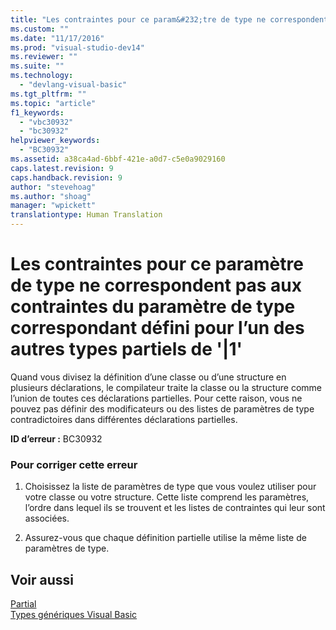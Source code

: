 ```yaml
---
title: "Les contraintes pour ce param&#232;tre de type ne correspondent pas aux contraintes du param&#232;tre de type correspondant d&#233;fini pour l’un des autres types partiels de &#39;|1&#39; | Microsoft Docs"
ms.custom: ""
ms.date: "11/17/2016"
ms.prod: "visual-studio-dev14"
ms.reviewer: ""
ms.suite: ""
ms.technology: 
  - "devlang-visual-basic"
ms.tgt_pltfrm: ""
ms.topic: "article"
f1_keywords: 
  - "vbc30932"
  - "bc30932"
helpviewer_keywords: 
  - "BC30932"
ms.assetid: a38ca4ad-6bbf-421e-a0d7-c5e0a9029160
caps.latest.revision: 9
caps.handback.revision: 9
author: "stevehoag"
ms.author: "shoag"
manager: "wpickett"
translationtype: Human Translation
---
```

# Les contraintes pour ce param&#232;tre de type ne correspondent pas aux contraintes du param&#232;tre de type correspondant d&#233;fini pour l’un des autres types partiels de &#39;|1&#39;
Quand vous divisez la définition d’une classe ou d’une structure en plusieurs déclarations, le compilateur traite la classe ou la structure comme l’union de toutes ces déclarations partielles. Pour cette raison, vous ne pouvez pas définir des modificateurs ou des listes de paramètres de type contradictoires dans différentes déclarations partielles.  
  
 **ID d’erreur :** BC30932  
  
### Pour corriger cette erreur  
  
1.  Choisissez la liste de paramètres de type que vous voulez utiliser pour votre classe ou votre structure. Cette liste comprend les paramètres, l’ordre dans lequel ils se trouvent et les listes de contraintes qui leur sont associées.  
  
2.  Assurez\-vous que chaque définition partielle utilise la même liste de paramètres de type.  
  
## Voir aussi  
 [Partial](../../visual-basic/language-reference/modifiers/partial.md)   
 [Types génériques Visual Basic](../../visual-basic/programming-guide/language-features/data-types/generic-types.md)